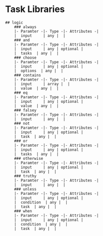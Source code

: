 # Task Libraries
    ## logic
        ### always
        |- Paramter -|- Type -|- Attributes -|
        |  input     | any |  |
        ### and
        |- Paramter -|- Type -|- Attributes -|
        |  input     | any | optional |
        |  tasks  | any |  |
        ### choose
        |- Paramter -|- Type -|- Attributes -|
        |  input     | any | optional |
        |  options  | any |  |
        ### contains
        |- Paramter -|- Type -|- Attributes -|
        |  input     | array |  |
        |  value  | any |  |
        ### eq
        |- Paramter -|- Type -|- Attributes -|
        |  input     | any | optional |
        |  value  | any |  |
        ### falsey
        |- Paramter -|- Type -|- Attributes -|
        |  input     | any |  |
        ### not
        |- Paramter -|- Type -|- Attributes -|
        |  input     | any | optional |
        |  task  | any |  |
        ### or
        |- Paramter -|- Type -|- Attributes -|
        |  input     | any | optional |
        |  tasks  | any |  |
        ### otherwise
        |- Paramter -|- Type -|- Attributes -|
        |  input     | any | optional |
        |  task  | any |  |
        ### truthy
        |- Paramter -|- Type -|- Attributes -|
        |  input     | any |  |
        ### unless
        |- Paramter -|- Type -|- Attributes -|
        |  input     | any | optional |
        |  condition  | any |  |
        |  task  | any |  |
        ### when
        |- Paramter -|- Type -|- Attributes -|
        |  input     | any | optional |
        |  condition  | any |  |
        |  task  | any |  |
